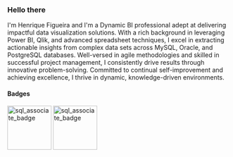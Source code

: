 ### Hello there 

I'm Henrique Figueira and I'm a Dynamic BI professional adept at delivering impactful data visualization solutions. With a rich background in leveraging Power BI, Qlik, and advanced spreadsheet techniques, I excel in extracting actionable insights from complex data sets across MySQL, Oracle, and PostgreSQL databases. Well-versed in agile methodologies and skilled in successful project management, I consistently drive results through innovative problem-solving. Committed to continual self-improvement and achieving excellence, I thrive in dynamic, knowledge-driven environments.

#### Badges
<img width="100" alt="sql_associate_badge" src="https://github.com/figueira34/figueira34/assets/104475749/d54467dc-6908-4949-8423-1ca8f6679f6a">
<img width="100" alt="sql_associate_badge" src="https://github.com/figueira34/figueira34/assets/104475749/5674826c-d056-44cd-9d6b-bac3fd1844a4">


<!--
**figueira34/figueira34** is a ✨ _special_ ✨ repository because its `README.md` (this file) appears on your GitHub profile.

Here are some ideas to get you started:

- 🔭 I’m currently working on ...
- 🌱 I’m currently learning ...
- 👯 I’m looking to collaborate on ...
- 🤔 I’m looking for help with ...
- 💬 Ask me about ...
- 📫 How to reach me: ...
- 😄 Pronouns: ...
- ⚡ Fun fact: ...
-->
